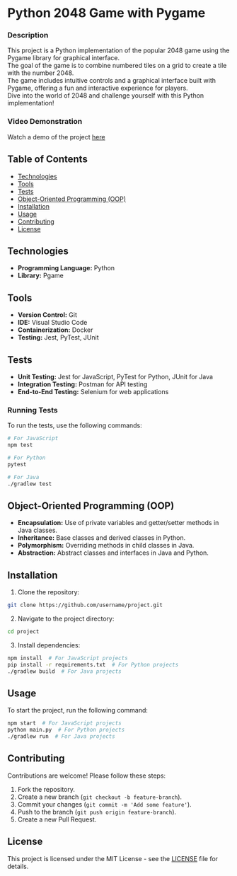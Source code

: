 # Python 2048 Game with Pygame

### Description
This project is a Python implementation of the popular 2048 game using the Pygame library for graphical interface.</br> 
The goal of the game is to combine numbered tiles on a grid to create a tile with the number 2048. </br>
The game includes intuitive controls and a graphical interface built with Pygame, offering a fun and interactive experience for players. </br>
Dive into the world of 2048 and challenge yourself with this Python implementation!</br>

### Video Demonstration

Watch a demo of the project [here](https://github.com/arbelamram/2048/assets/51449659/b3046508-d94f-406c-91e1-7957a5153954)

## Table of Contents
- [Technologies](#technologies)
- [Tools](#tools)
- [Tests](#tests)
- [Object-Oriented Programming (OOP)](#object-oriented-programming-oop)
- [Installation](#installation)
- [Usage](#usage)
- [Contributing](#contributing)
- [License](#license)

## Technologies
- **Programming Language:** Python
- **Library:** Pgame

## Tools
- **Version Control:** Git
- **IDE:** Visual Studio Code
- **Containerization:** Docker
- **Testing:** Jest, PyTest, JUnit

## Tests
- **Unit Testing:** Jest for JavaScript, PyTest for Python, JUnit for Java
- **Integration Testing:** Postman for API testing
- **End-to-End Testing:** Selenium for web applications

### Running Tests
To run the tests, use the following commands:
```sh
# For JavaScript
npm test

# For Python
pytest

# For Java
./gradlew test
```

## Object-Oriented Programming (OOP)
- **Encapsulation:** Use of private variables and getter/setter methods in Java classes.
- **Inheritance:** Base classes and derived classes in Python.
- **Polymorphism:** Overriding methods in child classes in Java.
- **Abstraction:** Abstract classes and interfaces in Java and Python.

## Installation
1. Clone the repository:
```sh
git clone https://github.com/username/project.git
```
2. Navigate to the project directory:
```sh
cd project
```
3. Install dependencies:
```sh
npm install  # For JavaScript projects
pip install -r requirements.txt  # For Python projects
./gradlew build  # For Java projects
```

## Usage
To start the project, run the following command:
```sh
npm start  # For JavaScript projects
python main.py  # For Python projects
./gradlew run  # For Java projects
```

## Contributing
Contributions are welcome! Please follow these steps:
1. Fork the repository.
2. Create a new branch (`git checkout -b feature-branch`).
3. Commit your changes (`git commit -m 'Add some feature'`).
4. Push to the branch (`git push origin feature-branch`).
5. Create a new Pull Request.

## License
This project is licensed under the MIT License - see the [LICENSE](LICENSE) file for details.
